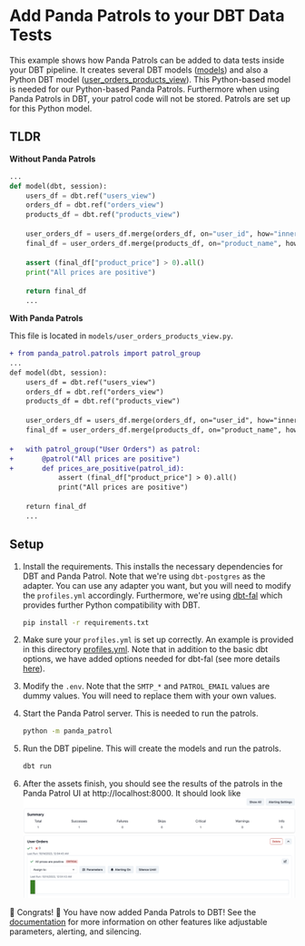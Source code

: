 # Add Panda Patrols to your DBT Data Tests
This example shows how Panda Patrols can be added to data tests inside your DBT pipeline. It creates several DBT models ([models](models)) and also a Python DBT model ([user_orders_products_view](models/user_orders_products_view.py)). This Python-based model is needed for our Python-based Panda Patrols. Furthermore when using Panda Patrols in DBT, your patrol code will not be stored. Patrols are set up for this Python model.

## TLDR
**Without Panda Patrols**
```python
...
def model(dbt, session):
    users_df = dbt.ref("users_view")
    orders_df = dbt.ref("orders_view")
    products_df = dbt.ref("products_view")

    user_orders_df = users_df.merge(orders_df, on="user_id", how="inner")
    final_df = user_orders_df.merge(products_df, on="product_name", how="inner")

    assert (final_df["product_price"] > 0).all()
    print("All prices are positive")

    return final_df
    ...
```
**With Panda Patrols**

This file is located in `models/user_orders_products_view.py`.
```diff
+ from panda_patrol.patrols import patrol_group
...
def model(dbt, session):
    users_df = dbt.ref("users_view")
    orders_df = dbt.ref("orders_view")
    products_df = dbt.ref("products_view")

    user_orders_df = users_df.merge(orders_df, on="user_id", how="inner")
    final_df = user_orders_df.merge(products_df, on="product_name", how="inner")

+   with patrol_group("User Orders") as patrol:
+       @patrol("All prices are positive")
+       def prices_are_positive(patrol_id):
            assert (final_df["product_price"] > 0).all()
            print("All prices are positive")

    return final_df
    ...
```

## Setup
1. Install the requirements. This installs the necessary dependencies for DBT and Panda Patrol. Note that we're using `dbt-postgres` as the adapter. You can use any adapter you want, but you will need to modify the `profiles.yml` accordingly. Furthermore, we're using [dbt-fal](https://github.com/fal-ai/dbt-fal) which provides further Python compatibility with DBT. 
    ```bash
    pip install -r requirements.txt
    ```
2. Make sure your `profiles.yml` is set up correctly. An example is provided in this directory [profiles.yml](profiles.yml). Note that in addition to the basic dbt options, we have added options needed for dbt-fal (see more details [here](https://github.com/fal-ai/dbt-fal/tree/main/projects/adapter#2-update-your-profilesyml-and-add-the-fal-adapter)).

3. Modify the `.env`. Note that the `SMTP_*` and `PATROL_EMAIL` values are dummy values. You will need to replace them with your own values. 
4. Start the Panda Patrol server. This is needed to run the patrols.
    ```bash
    python -m panda_patrol
    ```
5. Run the DBT pipeline. This will create the models and run the patrols.
    ```bash
    dbt run
    ```
6. After the assets finish, you should see the results of the patrols in the Panda Patrol UI at http://localhost:8000. It should look like
    ![Panda Patrol UI](result.png)

:tada: Congrats! :tada: You have now added Panda Patrols to DBT! See the [documentation](https://github.com/aivanzhang/panda_patrol/wiki) for more information on other features like adjustable parameters, alerting, and silencing.